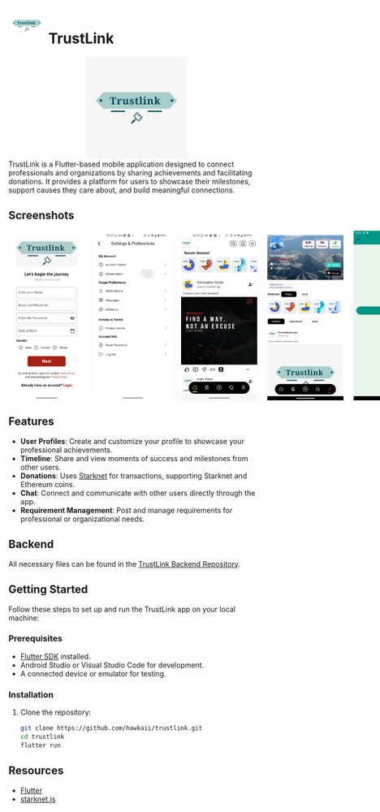 # ![app icon](./.github/readme-images/logo_small.png) TrustLink

<div align="center">
  <img src="./.github/readme-images/logo.png" alt="app icon" width="200">
</div>
TrustLink is a Flutter-based mobile application designed to connect professionals and organizations by sharing achievements and facilitating donations. It provides a platform for users to showcase their milestones, support causes they care about, and build meaningful connections.

## Screenshots

<div style="display: flex; gap: 20px;">
  <img src="./.github/readme-images/signup.png" alt="signup" width="150">
  <img src="./.github/readme-images/settings.png" alt="settings" width="150">
  <img src="./.github/readme-images/feed.png" alt="feed" width="150">
  <img src="./.github/readme-images/profile.png" alt="profile" width="150">
  <img src="./.github/readme-images/donation_amount.png" alt="amount" width="150">
  <img src="./.github/readme-images/donation_transcript.png" alt="transcript" width="150">


</div>


## Features

- **User Profiles**: Create and customize your profile to showcase your professional achievements.
- **Timeline**: Share and view moments of success and milestones from other users.
- **Donations**: Uses [Starknet](https://github.com/starknet-io/starknet.js) for transactions, supporting Starknet and Ethereum coins.
- **Chat**: Connect and communicate with other users directly through the app.
- **Requirement Management**: Post and manage requirements for professional or organizational needs.

## Backend
All necessary files can be found in the [TrustLink Backend Repository](https://github.com/hawkaii/TrustLink_backend).


## Getting Started

Follow these steps to set up and run the TrustLink app on your local machine:

### Prerequisites

- [Flutter SDK](https://docs.flutter.dev/get-started/install) installed.
- Android Studio or Visual Studio Code for development.
- A connected device or emulator for testing.

### Installation

1. Clone the repository:
   ```bash
   git clone https://github.com/hawkaii/trustlink.git
   cd trustlink
   flutter run
   ```

## Resources
- [Flutter](https://flutter.dev)
- [starknet.js](https://github.com/starknet-io/starknet.js)


